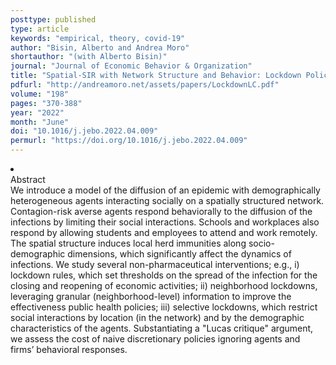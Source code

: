 ```yaml
---
posttype: published
type: article
keywords: "empirical, theory, covid-19"
author: "Bisin, Alberto and Andrea Moro"
shortauthor: "(with Alberto Bisin)"
journal: "Journal of Economic Behavior & Organization"
title: "Spatial-SIR with Network Structure and Behavior: Lockdown Policies and the Lucas Critique"
pdfurl: "http://andreamoro.net/assets/papers/LockdownLC.pdf"
volume: "198"
pages: "370-388"
year: "2022"
month: "June"
doi: "10.1016/j.jebo.2022.04.009"
permurl: "https://doi.org/10.1016/j.jebo.2022.04.009"
---
```


<li class='acc_hide'> <div class="title">Abstract</div>
We introduce a model of the diffusion of an epidemic with demographically heterogeneous agents interacting socially on a spatially structured network. Contagion-risk averse agents respond behaviorally to the diffusion of the infections by limiting their social interactions. Schools and workplaces also respond by allowing students and employees to attend and work remotely. The spatial structure induces local herd immunities along socio-demographic dimensions, which significantly affect the dynamics of infections. We study several non-pharmaceutical interventions; e.g., i) lockdown rules, which set thresholds on the spread of the infection for the closing and reopening of economic activities; ii) neighborhood lockdowns, leveraging granular (neighborhood-level) information to improve the effectiveness public health policies; iii) selective lockdowns, which restrict social interactions by location (in the network) and by the demographic characteristics of the agents. Substantiating a "Lucas critique" argument, we assess the cost of naive discretionary policies ignoring agents and firms’ behavioral responses.
</li>
